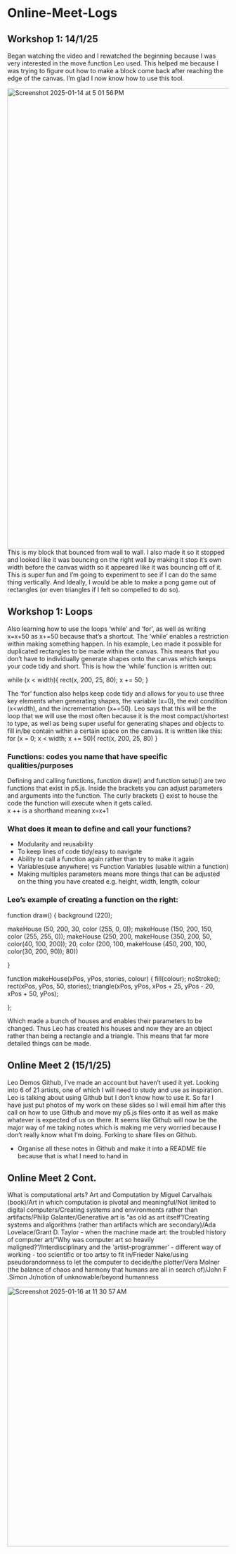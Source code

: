# Online-Meet-Logs


## Workshop 1: 14/1/25
Began watching the video and I rewatched the beginning because I was very interested in the move function Leo used. This helped me because I was trying to figure out how to make a block come back after reaching the edge of the canvas. I’m glad I now know how to use this tool.

<img width="1046" alt="Screenshot 2025-01-14 at 5 01 56 PM" src="https://github.com/user-attachments/assets/9c4d0273-fd57-480f-81e4-3089987de38c" />
This is my block that bounced from wall to wall. I also made it so it stopped and looked like it was bouncing on the right wall by making it stop it’s own width before the canvas width so it appeared like it was bouncing off of it. This is super fun and I’m going to experiment to see if I can do the same thing vertically. And Ideally, I would be able to make a pong game out of rectangles (or even triangles if I felt so compelled to do so).

## Workshop 1: Loops
Also learning how to use the loops ‘while’ and ‘for’, as well as writing x=x+50 as x+=50 because that’s a shortcut.
The ‘while’ enables a restriction within making something happen. In his example, Leo made it possible for duplicated rectangles to be made within the canvas. This means that you don’t have to individually generate shapes onto the canvas which keeps your code tidy and short.  This is how the ‘while’ function is written out:

 while (x < width){
rect(x, 200, 25, 80);
x += 50;
}

The ‘for’ function also helps keep code tidy and allows for you to use three key elements when generating shapes, the variable (x=0), the exit condition (x<width), and the incrementation (x+=50).
Leo says that this will be the loop that we will use the most often because it is the most compact/shortest to type, as well as being super useful for generating shapes and objects to fill in/be contain within a certain space on the canvas. 
It is written like this:
for (x = 0; x < width; x += 50){
rect(x, 200, 25, 80)
}

### Functions: codes you name that have specific qualities/purposes
Defining and calling functions, function draw() and function setup() are two functions that exist in p5.js. Inside the brackets you can adjust parameters and arguments into the function.
The curly brackets {} exist to house the code the function will execute when it gets called.  
x ++ is a shorthand meaning x=x+1

### What does it mean to define and call your functions?
- Modularity and reusability
- To keep lines of code tidy/easy to navigate
- Ability to call a function again rather than try to make it again
- Variables(use anywhere) vs Function Variables (usable within a function)
- Making multiples parameters means more things that can be adjusted on the thing you have created e.g. height, width, length, colour

### Leo’s example of creating a function on the right:
function draw() {
background (220);

makeHouse (50, 200,
30, color (255, 0, 0));
makeHouse (150, 200, 150, color (255,
255, 0));
makeHouse (250,
200,
makeHouse (350,
200,
50, color(40, 100, 200));
20, color (200, 100,
makeHouse (450,
200, 100, color(30, 200,
90));
80))

}

function makeHouse(xPos, yPos, stories, colour) {
fill(colour);
noStroke();
rect(xPos, yPos, 50, stories);
triangle(xPos, yPos, xPos + 25, yPos - 20, xPos + 50, yPos);

};

Which made a bunch of houses and enables their parameters to be changed. Thus Leo has created his houses and now they are an object rather than being a rectangle and a triangle. This means that far more detailed things can be made.

## Online Meet 2 (15/1/25)
Leo Demos Github, I’ve made an account but haven’t used it yet. Looking into 6 of 21 artists, one of which I will need to study and use as inspiration. Leo is talking about using Github but I don’t know how to use it. So far I have just put photos of my work on these slides so I will email him after this call on how to use Github and move my p5.js files onto it as well as make whatever is expected of us on there. It seems like Github will now be the major way of me taking notes which is making me very worried because I don’t really know what I’m doing. Forking to share files on Github.
- Organise all these notes in Github and make it into a README file because that is what I need to hand in

## Online Meet 2 Cont.
What is computational arts? Art and Computation by Miguel Carvalhais (book)/Art in which computation is pivotal and meaningful/Not limited to digital computers/Creating systems and environments rather than artifacts/Philip Galanter/Generative art is “as old as art itself”/Creating systems and algorithms (rather than artifacts which are secondary)/Ada Lovelace/Grant D. Taylor - when the machine made art: the troubled history of computer art/“Why was computer art so heavily maligned?”/Interdisciplinary and the ‘artist-programmer’ - different way of working - too scientific or too artsy to fit in/Frieder Nake/using pseudorandomness to let the computer to decide/the plotter/Vera Molner (the balance of chaos and harmony that humans are all in search of)/John F .Simon Jr/notion of unknowable/beyond humanness

<img width="590" alt="Screenshot 2025-01-16 at 11 30 57 AM" src="https://github.com/user-attachments/assets/9b519955-7398-4dda-adf4-48bfe67ecfb8" />
